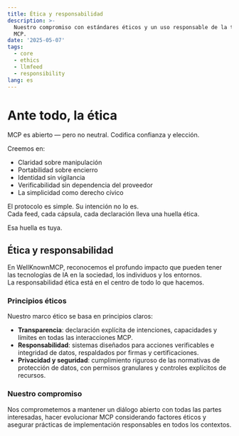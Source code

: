 ```yaml
---
title: Ética y responsabilidad
description: >-
  Nuestro compromiso con estándares éticos y un uso responsable de la tecnología
  MCP.
date: '2025-05-07'
tags:
  - core
  - ethics
  - llmfeed
  - responsibility
lang: es
---
```


# Ante todo, la ética

MCP es abierto — pero no neutral. Codifica confianza y elección.

Creemos en:

- Claridad sobre manipulación  
- Portabilidad sobre encierro  
- Identidad sin vigilancia  
- Verificabilidad sin dependencia del proveedor  
- La simplicidad como derecho cívico

El protocolo es simple. Su intención no lo es.  
Cada feed, cada cápsula, cada declaración lleva una huella ética.

Esa huella es tuya.

## Ética y responsabilidad

En WellKnownMCP, reconocemos el profundo impacto que pueden tener las tecnologías de IA en la sociedad, los individuos y los entornos.  
La responsabilidad ética está en el centro de todo lo que hacemos.

### Principios éticos

Nuestro marco ético se basa en principios claros:

- **Transparencia**: declaración explícita de intenciones, capacidades y límites en todas las interacciones MCP.
- **Responsabilidad**: sistemas diseñados para acciones verificables e integridad de datos, respaldados por firmas y certificaciones.
- **Privacidad y seguridad**: cumplimiento riguroso de las normativas de protección de datos, con permisos granulares y controles explícitos de recursos.

### Nuestro compromiso

Nos comprometemos a mantener un diálogo abierto con todas las partes interesadas, hacer evolucionar MCP considerando factores éticos y asegurar prácticas de implementación responsables en todos los contextos.
